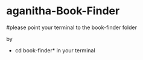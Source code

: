 # aganitha-Book-Finder

#please  point your terminal to the book-finder folder

by 
 * cd book-finder*
in your terminal